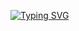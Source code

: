 [![Typing SVG](https://readme-typing-svg.herokuapp.com?color=%2336BCF7&lines=всем+кискам+пис,+я+из+ниту+мисис)](https://git.io/typing-svg)

